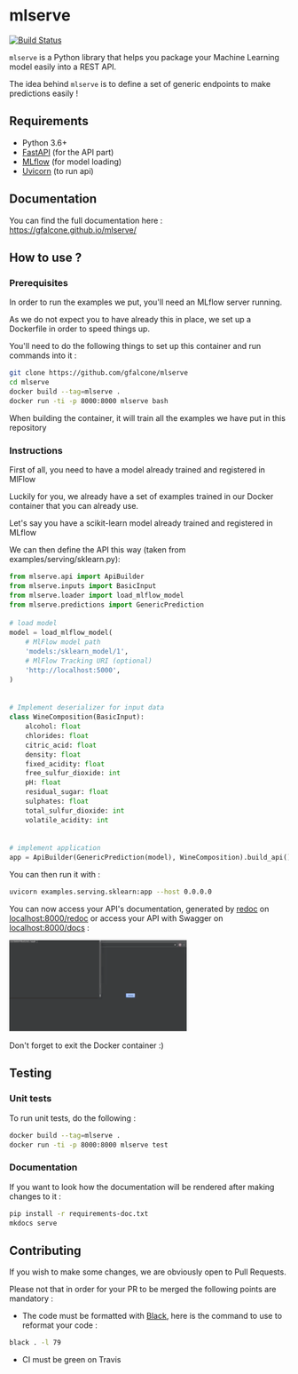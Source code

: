 # mlserve

[![Build Status](https://travis-ci.org/gfalcone/mlserve.svg?branch=master)](https://travis-ci.org/gfalcone/mlserve)

`mlserve` is a Python library that helps you package your Machine Learning model easily into a REST API.

The idea behind `mlserve` is to define a set of generic endpoints to make predictions easily !

## Requirements

- Python 3.6+
- [FastAPI](https://fastapi.tiangolo.com/) (for the API part)
- [MLflow](https://mlflow.org/) (for model loading)
- [Uvicorn](https://www.uvicorn.org/) (to run api)

## Documentation

You can find the full documentation here : https://gfalcone.github.io/mlserve/

## How to use ? 

### Prerequisites 

In order to run the examples we put, you'll need an MLflow server running. 

As we do not expect you to have already this in place, we set up a Dockerfile in order to speed things up.

You'll need to do the following things to set up this container and run commands into it : 

```bash
git clone https://github.com/gfalcone/mlserve
cd mlserve
docker build --tag=mlserve .
docker run -ti -p 8000:8000 mlserve bash
```

When building the container, it will train all the examples we have put in this repository

### Instructions

First of all, you need to have a model already trained and registered in MlFlow

Luckily for you, we already have a set of examples trained in our Docker container that you can already use.

Let's say you have a scikit-learn model already trained and registered in MLflow

We can then define the API this way (taken from examples/serving/sklearn.py): 

```python
from mlserve.api import ApiBuilder
from mlserve.inputs import BasicInput
from mlserve.loader import load_mlflow_model
from mlserve.predictions import GenericPrediction

# load model
model = load_mlflow_model(
    # MlFlow model path
    'models:/sklearn_model/1',
    # MlFlow Tracking URI (optional)
    'http://localhost:5000',
)


# Implement deserializer for input data
class WineComposition(BasicInput):
    alcohol: float
    chlorides: float
    citric_acid: float
    density: float
    fixed_acidity: float
    free_sulfur_dioxide: int
    pH: float
    residual_sugar: float
    sulphates: float
    total_sulfur_dioxide: int
    volatile_acidity: int


# implement application
app = ApiBuilder(GenericPrediction(model), WineComposition).build_api()
```

You can then run it with : 

```bash
uvicorn examples.serving.sklearn:app --host 0.0.0.0
```

You can now access your API's documentation, generated by [redoc](https://github.com/Redocly/redoc) on [localhost:8000/redoc]() or  access your API with Swagger on [localhost:8000/docs]() :

![API](https://github.com/gfalcone/mlserve/blob/master/docs/images/mlserve-example.gif)

Don't forget to exit the Docker container :)

## Testing

### Unit tests

To run unit tests, do the following : 

```bash
docker build --tag=mlserve .
docker run -ti -p 8000:8000 mlserve test
```

### Documentation

If you want to look how the documentation will be rendered after making changes to it : 

```bash
pip install -r requirements-doc.txt
mkdocs serve
```

## Contributing

If you wish to make some changes, we are obviously open to Pull Requests. 

Please not that in order for your PR to be merged the following points are mandatory : 

- The code must be formatted with [Black](https://github.com/psf/black), here is the command to use to reformat your code : 
```bash
black . -l 79
```
- CI must be green on Travis